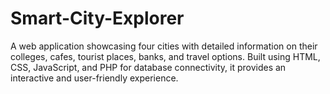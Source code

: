 # Smart-City-Explorer
A  web application showcasing four cities with detailed information on their colleges, cafes, tourist places, banks, and travel options. Built using HTML, CSS, JavaScript, and PHP for database connectivity, it provides an interactive and user-friendly experience.
